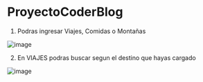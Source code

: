 # ProyectoCoderBlog

1. Podras ingresar Viajes, Comidas o Montañas

![image](https://user-images.githubusercontent.com/101276871/161115082-929f4a54-d88f-4140-999a-44a5ba1b2957.png)

2. En VIAJES podras buscar segun el destino que hayas cargado

![image](https://user-images.githubusercontent.com/101276871/161115410-2d8cfa95-ffba-46b8-af6e-e33aca7b628d.png)
